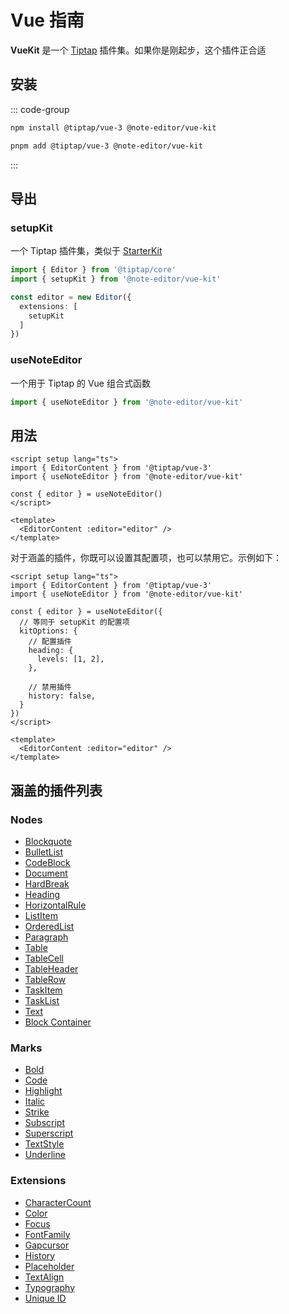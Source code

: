# Vue 指南

**VueKit** 是一个 [Tiptap](https://tiptap.dev/docs/editor/introduction) 插件集。如果你是刚起步，这个插件正合适

## 安装

::: code-group

```bash [npm]
npm install @tiptap/vue-3 @note-editor/vue-kit
```

```bash [pnpm]
pnpm add @tiptap/vue-3 @note-editor/vue-kit
```

:::

## 导出

### setupKit

一个 Tiptap 插件集，类似于 [StarterKit](https://tiptap.dev/docs/editor/api/extensions/starter-kit)

```ts
import { Editor } from '@tiptap/core'
import { setupKit } from '@note-editor/vue-kit'

const editor = new Editor({
  extensions: [
    setupKit
  ]
})
```

### useNoteEditor

一个用于 Tiptap 的 Vue 组合式函数

```ts
import { useNoteEditor } from '@note-editor/vue-kit'
```

## 用法

```vue
<script setup lang="ts">
import { EditorContent } from '@tiptap/vue-3'
import { useNoteEditor } from '@note-editor/vue-kit'

const { editor } = useNoteEditor()
</script>

<template>
  <EditorContent :editor="editor" />
</template>
```

对于涵盖的插件，你既可以设置其配置项，也可以禁用它。示例如下：

```vue
<script setup lang="ts">
import { EditorContent } from '@tiptap/vue-3'
import { useNoteEditor } from '@note-editor/vue-kit'

const { editor } = useNoteEditor({
  // 等同于 setupKit 的配置项
  kitOptions: {
    // 配置插件
    heading: {
      levels: [1, 2],
    },

    // 禁用插件
    history: false,
  }
})
</script>

<template>
  <EditorContent :editor="editor" />
</template>
```

## 涵盖的插件列表

### Nodes

- [Blockquote](https://tiptap.dev/docs/editor/api/nodes/blockquote)
- [BulletList](https://tiptap.dev/docs/editor/api/nodes/bullet-list)
- [CodeBlock](https://tiptap.dev/docs/editor/api/nodes/code-block)
- [Document](https://tiptap.dev/docs/editor/api/nodes/document)
- [HardBreak](https://tiptap.dev/docs/editor/api/nodes/hard-break)
- [Heading](https://tiptap.dev/docs/editor/api/nodes/heading)
- [HorizontalRule](https://tiptap.dev/docs/editor/api/nodes/horizontal-rule)
- [ListItem](https://tiptap.dev/docs/editor/api/nodes/list-item)
- [OrderedList](https://tiptap.dev/docs/editor/api/nodes/ordered-list)
- [Paragraph](https://tiptap.dev/docs/editor/api/nodes/paragraph)
- [Table](https://tiptap.dev/docs/editor/api/nodes/table)
- [TableCell](https://tiptap.dev/docs/editor/api/nodes/table-cell)
- [TableHeader](https://tiptap.dev/docs/editor/api/nodes/table-header)
- [TableRow](https://tiptap.dev/docs/editor/api/nodes/table-row)
- [TaskItem](https://tiptap.dev/docs/editor/api/nodes/task-item)
- [TaskList](https://tiptap.dev/docs/editor/api/nodes/task-list)
- [Text](https://tiptap.dev/docs/editor/api/nodes/text)
- [Block Container](/extensions/block-container)

### Marks

- [Bold](https://tiptap.dev/docs/editor/api/marks/bold)
- [Code](https://tiptap.dev/docs/editor/api/marks/code)
- [Highlight](https://tiptap.dev/docs/editor/api/marks/highlight)
- [Italic](https://tiptap.dev/docs/editor/api/marks/italic)
- [Strike](https://tiptap.dev/docs/editor/api/marks/strike)
- [Subscript](https://tiptap.dev/docs/editor/api/marks/subscript)
- [Superscript](https://tiptap.dev/docs/editor/api/marks/superscript)
- [TextStyle](https://tiptap.dev/docs/editor/api/marks/text-style)
- [Underline](https://tiptap.dev/docs/editor/api/marks/underline)

### Extensions

- [CharacterCount](https://tiptap.dev/docs/editor/api/extensions/character-count)
- [Color](https://tiptap.dev/docs/editor/api/extensions/color)
- [Focus](https://tiptap.dev/docs/editor/api/extensions/focus)
- [FontFamily](https://tiptap.dev/docs/editor/api/extensions/font-family)
- [Gapcursor](https://tiptap.dev/docs/editor/api/extensions/dropcursor)
- [History](https://tiptap.dev/docs/editor/api/extensions/history)
- [Placeholder](https://tiptap.dev/docs/editor/api/extensions/placeholder)
- [TextAlign](https://tiptap.dev/docs/editor/api/extensions/text-align)
- [Typography](https://tiptap.dev/docs/editor/api/extensions/typography)
- [Unique ID](/zh-CN/extensions/unique-id)
